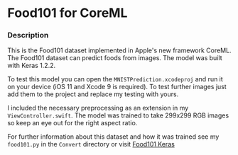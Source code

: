 # Food101 for CoreML

### Description
This is the Food101 dataset implemented in Apple's new framework CoreML. The Food101 dataset can predict foods from images. The model was built with Keras 1.2.2.

To test this model you can open the `MNISTPrediction.xcodeproj` and run it on your device (iOS 11 and Xcode 9 is required). To test further images just add them to the project and replace my testing with yours.

I included the necessary preprocessing as an extension in my `ViewController.swift`. The model was trained to take 299x299 RGB images so keep an eye out for the right aspect ratio.

For further information about this dataset and how it was trained see my `food101.py` in the `Convert` directory or visit [Food101 Keras](https://github.com/stratospark/food-101-keras)
